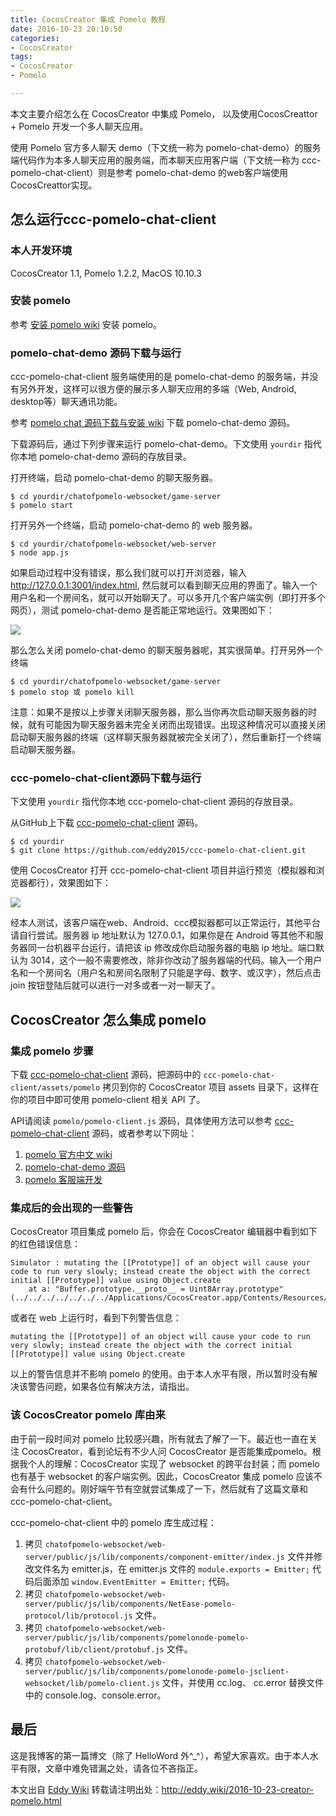 ```yaml
---
title: CocosCreator 集成 Pomelo 教程
date: 2016-10-23 20:10:50
categories: 
- CocosCreator
tags:
- CocosCreator
- Pomelo

---
```

本文主要介绍怎么在 CocosCreator 中集成 Pomelo， 以及使用CocosCreattor + Pomelo 开发一个多人聊天应用。

使用 Pomelo 官方多人聊天 demo（下文统一称为 pomelo-chat-demo）的服务端代码作为本多人聊天应用的服务端，而本聊天应用客户端（下文统一称为 ccc-pomelo-chat-client）则是参考 pomelo-chat-demo 的web客户端使用CocosCreattor实现。<!--more-->

## 怎么运行ccc-pomelo-chat-client

### 本人开发环境

CocosCreator 1.1, Pomelo 1.2.2, MacOS 10.10.3

### 安装 pomelo

参考 [安装 pomelo wiki](https://github.com/NetEase/pomelo/wiki/%E5%AE%89%E8%A3%85pomelo) 安装 pomelo。

### pomelo-chat-demo 源码下载与运行

ccc-pomelo-chat-client 服务端使用的是 pomelo-chat-demo 的服务端，并没有另外开发，这样可以很方便的展示多人聊天应用的多端（Web, Android, desktop等）聊天通讯功能。

参考 [pomelo chat 源码下载与安装 wiki](https://github.com/NetEase/pomelo/wiki/chat%E6%BA%90%E7%A0%81%E4%B8%8B%E8%BD%BD%E4%B8%8E%E5%AE%89%E8%A3%85) 下载 pomelo-chat-demo 源码。

下载源码后，通过下列步骤来运行 pomelo-chat-demo。下文使用 `yourdir` 指代你本地 pomelo-chat-demo 源码的存放目录。

打开终端，启动 pomelo-chat-demo 的聊天服务器。

	$ cd yourdir/chatofpomelo-websocket/game-server 
	$ pomelo start

打开另外一个终端，启动 pomelo-chat-demo 的 web 服务器。

	$ cd yourdir/chatofpomelo-websocket/web-server
	$ node app.js

如果启动过程中没有错误，那么我们就可以打开浏览器，输入 http://127.0.0.1:3001/index.html, 然后就可以看到聊天应用的界面了。输入一个用户名和一个房间名，就可以开始聊天了。可以多开几个客户端实例（即打开多个网页），测试 pomelo-chat-demo 是否能正常地运行。效果图如下：

![](http://o9sn2y8lr.bkt.clouddn.com/16-7-5/88275169.jpg)

那么怎么关闭 pomelo-chat-demo 的聊天服务器呢，其实很简单。打开另外一个终端

	$ cd yourdir/chatofpomelo-websocket/game-server 
	$ pomelo stop 或 pomelo kill

注意：如果不是按以上步骤关闭聊天服务器，那么当你再次启动聊天服务器的时候，就有可能因为聊天服务器未完全关闭而出现错误。出现这种情况可以直接关闭启动聊天服务器的终端（这样聊天服务器就被完全关闭了），然后重新打一个终端启动聊天服务器。

### ccc-pomelo-chat-client源码下载与运行

下文使用 `yourdir` 指代你本地 ccc-pomelo-chat-client 源码的存放目录。

从GitHub上下载 [ccc-pomelo-chat-client](https://github.com/eddy2015/ccc-pomelo-chat-client) 源码。

	$ cd yourdir
	$ git clone https://github.com/eddy2015/ccc-pomelo-chat-client.git

使用 CocosCreator 打开 ccc-pomelo-chat-client 项目并运行预览（模拟器和浏览器都行），效果图如下：

![](http://o9sn2y8lr.bkt.clouddn.com/16-7-5/92132623.jpg)

经本人测试，该客户端在web、Android、ccc模拟器都可以正常运行，其他平台请自行尝试。服务器 ip 地址默认为 127.0.0.1，如果你是在 Android 等其他不和服务器同一台机器平台运行，请把该 ip 修改成你启动服务器的电脑 ip 地址。端口默认为 3014，这个一般不需要修改，除非你改动了服务器端的代码。输入一个用户名和一个房间名（用户名和房间名限制了只能是字母、数字、或汉字），然后点击 join 按钮登陆后就可以进行一对多或者一对一聊天了。

## CocosCreator 怎么集成 pomelo

### 集成 pomelo 步骤

下载 [ccc-pomelo-chat-client](https://github.com/eddy2015/ccc-pomelo-chat-client) 源码，把源码中的 `ccc-pomelo-chat-client/assets/pomelo` 拷贝到你的 CocosCreator 项目 assets 目录下，这样在你的项目中即可使用 pomelo-client 相关 API 了。

API请阅读 `pomelo/pomelo-client.js` 源码，具体使用方法可以参考 [ccc-pomelo-chat-client](https://github.com/eddy2015/ccc-pomelo-chat-client) 源码，或者参考以下网址：

1. [pomelo 官方中文 wiki](https://github.com/NetEase/pomelo/wiki/Home-in-Chinese)
2. [pomelo-chat-demo 源码](https://github.com/NetEase/pomelo/wiki/chat%E6%BA%90%E7%A0%81%E4%B8%8B%E8%BD%BD%E4%B8%8E%E5%AE%89%E8%A3%85)
3. [pomelo 客服端开发](https://github.com/NetEase/pomelo/wiki/pomelo%E5%AE%A2%E6%88%B7%E7%AB%AF%E5%BC%80%E5%8F%91#web%E7%AB%AFapi%E7%AE%80%E4%BB%8B)

### 集成后的会出现的一些警告

CocosCreator 项目集成 pomelo 后，你会在 CocosCreator 编辑器中看到如下的红色错误信息：

```
Simulator : mutating the [[Prototype]] of an object will cause your code to run very slowly; instead create the object with the correct initial [[Prototype]] value using Object.create
    at a: "Buffer.prototype.__proto__ = Uint8Array.prototype" (../../../../../../../Applications/CocosCreator.app/Contents/Resources/app.asar/node_modules/buffer/index.js:153)
```
或者在 web 上运行时，看到下列警告信息：

```
mutating the [[Prototype]] of an object will cause your code to run very slowly; instead create the object with the correct initial [[Prototype]] value using Object.create
```
以上的警告信息并不影响 pomelo 的使用。由于本人水平有限，所以暂时没有解决该警告问题，如果各位有解决方法，请指出。

### 该 CocosCreator pomelo 库由来

由于前一段时间对 pomelo 比较感兴趣，所有就去了解了一下。最近也一直在关注 CocosCreator，看到论坛有不少人问 CocosCreator 是否能集成pomelo。根据我个人的理解：CocosCreator 实现了 websocket 的跨平台封装；而 pomelo 也有基于 websocket 的客户端实例。因此，CocosCreator 集成 pomelo 应该不会有什么问题的。刚好端午节有空就尝试集成了一下，然后就有了这篇文章和 ccc-pomelo-chat-client。

ccc-pomelo-chat-client 中的 pomelo 库生成过程：

1. 拷贝 `chatofpomelo-websocket/web-server/public/js/lib/components/component-emitter/index.js` 文件并修改文件名为 emitter.js，在 emitter.js 文件的 `module.exports = Emitter;` 代码后面添加 `window.EventEmitter = Emitter;` 代码。
2. 拷贝 `chatofpomelo-websocket/web-server/public/js/lib/components/NetEase-pomelo-protocol/lib/protocol.js` 文件。
3. 拷贝 `chatofpomelo-websocket/web-server/public/js/lib/components/pomelonode-pomelo-protobuf/lib/client/protobuf.js` 文件。
4. 拷贝 `chatofpomelo-websocket/web-server/public/js/lib/components/pomelonode-pomelo-jsclient-websocket/lib/pomelo-client.js` 文件，并使用 cc.log、 cc.error 替换文件中的 console.log、console.error。

## 最后
这是我博客的第一篇博文（除了 HelloWord 外^_^），希望大家喜欢。由于本人水平有限，文章中难免错漏之处，请各位不吝指正。

本文出自 [Eddy Wiki](http://eddy.wiki) 转载请注明出处：http://eddy.wiki/2016-10-23-creator-pomelo.html

